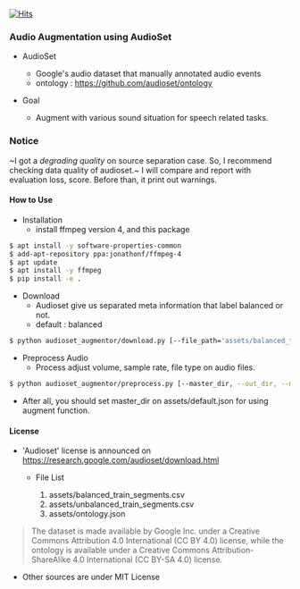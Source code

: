 [![Hits](https://hits.seeyoufarm.com/api/count/incr/badge.svg?url=https%3A%2F%2Fgithub.com%2FAppleHolic%2Faudioset_augmentor)](https://hits.seeyoufarm.com)


### Audio Augmentation using AudioSet

- AudioSet
  - Google's audio dataset that manually annotated audio events
  - ontology : https://github.com/audioset/ontology

- Goal
  - Augment with various sound situation for speech related tasks.

### Notice

~I got a *degrading quality* on source separation case. So, I recommend checking data quality of audioset.~
I will compare and report with evaluation loss, score. Before than, it print out warnings.

#### How to Use

- Installation
  - install ffmpeg version 4, and this package

``` bash
$ apt install -y software-properties-common
$ add-apt-repository ppa:jonathonf/ffmpeg-4
$ apt update
$ apt install -y ffmpeg
$ pip install -e .
```

- Download
  - Audioset give us separated meta information that label balanced or not.
  - default : balanced

``` bash
$ python audioset_augmentor/download.py [--file_path='assets/balanced_train_segments.csv' --savedir='.data' --n_jobs=4 --delay=0.05]
```

- Preprocess Audio
  - Process adjust volume, sample rate, file type on audio files.

``` bash
$ python audioset_augmentor/preprocess.py [--master_dir, --out_dir, --meta_path='assets/balanced_train_segments.csv' --out_sr=22050 --min_size=1000000(file checker) --n_jobs=4]
```

- After all, you should set master_dir on assets/default.json for using augment function.

#### License

- 'Audioset' license is announced on https://research.google.com/audioset/download.html

  - File List

    1. assets/balanced_train_segments.csv
    2. assets/unbalanced_train_segments.csv
    3. assets/ontology.json

> The dataset is made available by Google Inc. under a Creative Commons Attribution 4.0 International (CC BY 4.0) license, while the ontology is available under a Creative Commons Attribution-ShareAlike 4.0 International (CC BY-SA 4.0) license.

- Other sources are under MIT License
